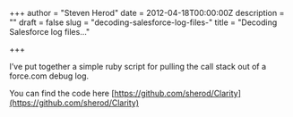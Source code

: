 +++
author = "Steven Herod"
date = 2012-04-18T00:00:00Z
description = ""
draft = false
slug = "decoding-salesforce-log-files-"
title = "Decoding Salesforce log files…"

+++


I’ve put together a simple ruby script for pulling the call stack out of a force.com debug log.

You can find the code here [https://github.com/sherod/Clarity](https://github.com/sherod/Clarity)

